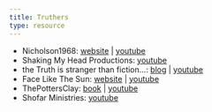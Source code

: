 ```yaml
---
title: Truthers
type: resource
---
```


- Nicholson1968: [website](https://www.nicholson1968.com/) | [youtube](https://www.youtube.com/user/nicholson1968)
- Shaking My Head Productions: [youtube](https://www.youtube.com/channel/UCk_uPqSuvOP8zaankyDjz7Q)
- the Truth is stranger than fiction...: [blog](https://weseeasthroughaglassdarkly.wordpress.com/) | [youtube](https://www.youtube.com/channel/UC2aFQcGgRoVuEWfx2AM0H-A)
- Face Like The Sun: [website](https://facelikethesun.net/) | [youtube](https://www.youtube.com/user/FaceLikeTheSun)
- ThePottersClay: [book](https://drive.google.com/file/d/0BywqxaR-5McuYl9ua25GUmlORjA/view) | [youtube](https://www.youtube.com/channel/UCpEdOLvL6olNghR-BWghUQA)
- Shofar Ministries: [youtube](https://www.youtube.com/channel/UCjkZx8ouJVtxuIEFSbItFHA)
